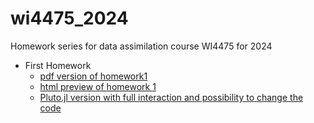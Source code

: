 # wi4475_2024
Homework series for data assimilation course WI4475 for 2024

- First Homework
  - [pdf version of homework1](https://raw.githubusercontent.com/robot144/wi4475_2024/main/wi4475_2024_homework1.pdf)
  - [html preview of homework 1](https://robot144.github.io/wi4475_2024/wi4475_2024_homework1.html)
  - [Pluto.jl version with full interaction and possibility to change the code](https://raw.githubusercontent.com/robot144/wi4475_2024/main/wi4475_2024_homework1.jl)
